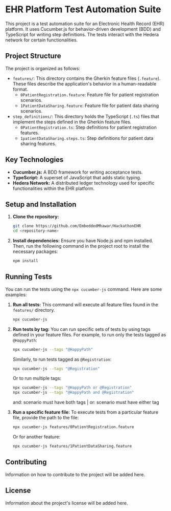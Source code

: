 # EHR Platform Test Automation Suite

This project is a test automation suite for an Electronic Health Record (EHR) platform. It uses Cucumber.js for behavior-driven development (BDD) and TypeScript for writing step definitions. The tests interact with the Hedera network for certain functionalities.

## Project Structure

The project is organized as follows:

- `features/`: This directory contains the Gherkin feature files (`.feature`). These files describe the application's behavior in a human-readable format.
  - `0PatientRegistration.feature`: Feature file for patient registration scenarios.
  - `1PatientDataSharing.feature`: Feature file for patient data sharing scenarios.
- `step_definitions/`: This directory holds the TypeScript (`.ts`) files that implement the steps defined in the Gherkin feature files.
  - `0PatientRegistration.ts`: Step definitions for patient registration features.
  - `1patientDataSharing.steps.ts`: Step definitions for patient data sharing features.

## Key Technologies

- **Cucumber.js:** A BDD framework for writing acceptance tests.
- **TypeScript:** A superset of JavaScript that adds static typing.
- **Hedera Network:** A distributed ledger technology used for specific functionalities within the EHR platform.

## Setup and Installation

1.  **Clone the repository:**
    ```bash
    git clone https://github.com/EmbeddedMhawar/HackathonEHR
    cd <repository-name>
    ```
2.  **Install dependencies:**
    Ensure you have Node.js and npm installed. Then, run the following command in the project root to install the necessary packages:
    ```bash
    npm install
    ```

## Running Tests

You can run the tests using the `npx cucumber-js` command. Here are some examples:

1.  **Run all tests:**
    This command will execute all feature files found in the `features/` directory.
    ```bash
    npx cucumber-js
    ```

2.  **Run tests by tag:**
    You can run specific sets of tests by using tags defined in your feature files. For example, to run only the tests tagged as `@HappyPath`:
    ```bash
    npx cucumber-js --tags "@HappyPath"
    ```
    Similarly, to run tests tagged as `@Registration`:
    ```bash
    npx cucumber-js --tags "@Registration"
    ```
    Or to run multiple tags:
    ```bash
    npx cucumber-js --tags "@HappyPath or @Registration"
    npx cucumber-js --tags "@HappyPath and @Registration"
    ```
    and: scenario must have both tags |
    or: scenario must have either tag
   
3.  **Run a specific feature file:**
    To execute tests from a particular feature file, provide the path to the file:
    ```bash
    npx cucumber-js features/0PatientRegistration.feature
    ```
    Or for another feature:
    ```bash
    npx cucumber-js features/1PatientDataSharing.feature
    ```

## Contributing

Information on how to contribute to the project will be added here.

## License

Information about the project's license will be added here.
